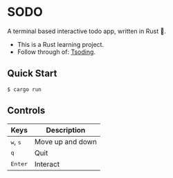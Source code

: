 # SODO

A terminal based interactive todo app, written in Rust 🦀.

- This is a Rust learning project.
- Follow through of: [Tsoding](https://youtu.be/tR6p7ZC7RaU).

## Quick Start
```console
$ cargo run
```
## Controls

|Keys|Description|
|---|---|
|<kbd>w</kbd>, <kbd>s</kbd>|Move up and down|
|<kbd>q</kbd>|Quit|
|<kbd>Enter</kbd>|Interact|


